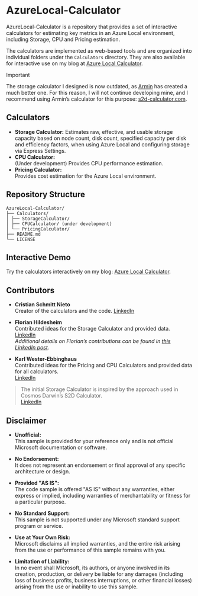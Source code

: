 # AzureLocal-Calculator

AzureLocal-Calculator is a repository that provides a set of interactive calculators for estimating key metrics in an Azure Local environment, including Storage, CPU and Pricing estimation.

The calculators are implemented as web-based tools and are organized into individual folders under the `Calculators` directory. They are also available for interactive use on my blog at [Azure Local Calculator](https://schmitt-nieto.com/azurelocal-calculator/).

> [!IMPORTANT]  
> The storage calculator I designed is now outdated, as [Armin](https://www.linkedin.com/in/aoberneder/) has created a much better one. For this reason, I will not continue developing mine, and I recommend using Armin’s calculator for this purpose: [s2d-calculator.com](https://s2d-calculator.com/).

## Calculators

- **Storage Calculator:**
   Estimates raw, effective, and usable storage capacity based on node count, disk count, specified capacity per disk and efficiency factors, when using Azure Local and configuring storage via Express Settings.
- **CPU Calculator:**  
  (Under development) Provides CPU performance estimation.
- **Pricing Calculator:**  
  Provides cost estimation for the Azure Local environment.

## Repository Structure

```
AzureLocal-Calculator/ 
├── Calculators/ 
│ ├── StorageCalculator/ 
│ ├── CPUCalculator/ (under development) 
│ └── PricingCalculator/ 
├── README.md
└── LICENSE
```

## Interactive Demo

Try the calculators interactively on my blog: [Azure Local Calculator](https://schmitt-nieto.com/azurelocal-calculator/).

## Contributors

- **Cristian Schmitt Nieto**  
  Creator of the calculators and the code. [LinkedIn](https://www.linkedin.com/in/cristian-schmitt-nieto/)

- **Florian Hildesheim**  
  Contributed ideas for the Storage Calculator and provided data.  
  [LinkedIn](https://www.linkedin.com/in/florian-hildesheim-757bb0273/)  
  *Additional details on Florian’s contributions can be found in [this LinkedIn post](https://www.linkedin.com/posts/cristian-schmitt-nieto_azure-local-redundancy-activity-7301889003878846464-P3sb).*

- **Karl Wester-Ebbinghaus**  
  Contributed ideas for the Pricing and CPU Calculators and provided data for all calculators.  
  [LinkedIn](https://www.linkedin.com/in/karl-wester-ebbinghaus-a41507153/)

> The initial Storage Calculator is inspired by the approach used in Cosmos Darwin’s S2D Calculator.  
> [LinkedIn](https://www.linkedin.com/in/cosmosd/)

## Disclaimer

- **Unofficial:**  
  This sample is provided for your reference only and is not official Microsoft documentation or software.

- **No Endorsement:**  
  It does not represent an endorsement or final approval of any specific architecture or design.

- **Provided "AS IS":**  
  The code sample is offered "AS IS" without any warranties, either express or implied, including warranties of merchantability or fitness for a particular purpose.

- **No Standard Support:**  
  This sample is not supported under any Microsoft standard support program or service.

- **Use at Your Own Risk:**  
  Microsoft disclaims all implied warranties, and the entire risk arising from the use or performance of this sample remains with you.

- **Limitation of Liability:**  
  In no event shall Microsoft, its authors, or anyone involved in its creation, production, or delivery be liable for any damages (including loss of business profits, business interruptions, or other financial losses) arising from the use or inability to use this sample.


